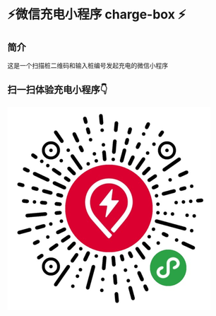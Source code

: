# :zap:微信充电小程序 charge-box :zap:
## 简介
这是一个扫描桩二维码和输入桩编号发起充电的微信小程序
## 扫一扫体验充电小程序:point_down:
![扫一扫体验充电小程序](/res/img/ic_cl+.png)